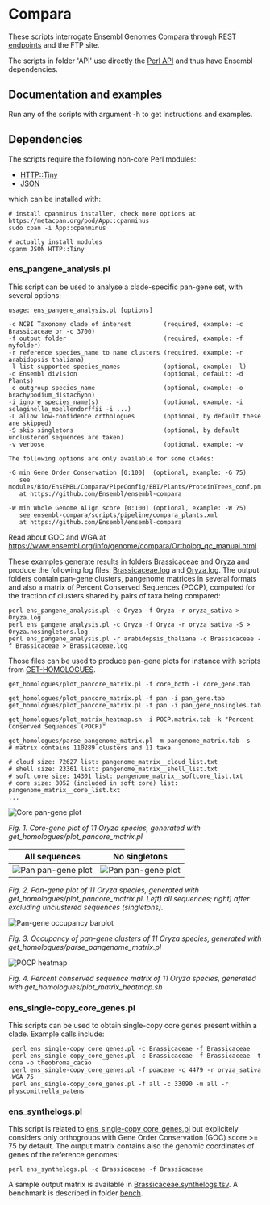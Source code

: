 
# Compara

These scripts interrogate Ensembl Genomes Compara through [REST endpoints](https://rest.ensembl.org) and 
the FTP site.

The scripts in folder 'API' use directly the [Perl API](https://www.ensembl.org/info/docs/api/index.html) and thus have Ensembl dependencies.

## Documentation and examples

Run any of the scripts with argument -h to get instructions and examples.

## Dependencies

The scripts require the following non-core Perl modules:
* [HTTP::Tiny](https://metacpan.org/release/HTTP-Tiny)
* [JSON](https://metacpan.org/release/JSON)

which can be installed with: 
```
# install cpanminus installer, check more options at https://metacpan.org/pod/App::cpanminus
sudo cpan -i App::cpanminus  

# actually install modules
cpanm JSON HTTP::Tiny
```

### ens_pangene_analysis.pl

This script can be used to analyse a clade-specific pan-gene set, with several options:

```
usage: ens_pangene_analysis.pl [options]

-c NCBI Taxonomy clade of interest         (required, example: -c Brassicaceae or -c 3700)
-f output folder                           (required, example: -f myfolder)
-r reference species_name to name clusters (required, example: -r arabidopsis_thaliana)
-l list supported species_names            (optional, example: -l)
-d Ensembl division                        (optional, default: -d Plants)
-o outgroup species_name                   (optional, example: -o brachypodium_distachyon)
-i ignore species_name(s)                  (optional, example: -i selaginella_moellendorffii -i ...)
-L allow low-confidence orthologues        (optional, by default these are skipped)
-S skip singletons                         (optional, by default unclustered sequences are taken)
-v verbose                                 (optional, example: -v

The following options are only available for some clades:

-G min Gene Order Conservation [0:100]  (optional, example: -G 75)
   see modules/Bio/EnsEMBL/Compara/PipeConfig/EBI/Plants/ProteinTrees_conf.pm
   at https://github.com/Ensembl/ensembl-compara

-W min Whole Genome Align score [0:100] (optional, example: -W 75)
   see ensembl-compara/scripts/pipeline/compara_plants.xml
   at https://github.com/Ensembl/ensembl-compara
```
Read about GOC and WGA at https://www.ensembl.org/info/genome/compara/Ortholog_qc_manual.html


These examples generate results in folders [Brassicaceae](./Brassicaceae) and [Oryza](./Oryza) and 
produce the following log files: [Brassicaceae.log](./Brassicaceae.log) and [Oryza.log](./Oryza.log).
The output folders contain pan-gene clusters, pangenome matrices in several formats and also a matrix of
Percent Conserved Sequences (POCP), computed for the fraction of clusters shared by pairs of taxa being compared:
```
perl ens_pangene_analysis.pl -c Oryza -f Oryza -r oryza_sativa > Oryza.log
perl ens_pangene_analysis.pl -c Oryza -f Oryza -r oryza_sativa -S > Oryza.nosingletons.log
perl ens_pangene_analysis.pl -r arabidopsis_thaliana -c Brassicaceae -f Brassicaceae > Brassicaceae.log
```

Those files can be used to produce pan-gene plots for instance with scripts from 
[GET-HOMOLOGUES](https://github.com/eead-csic-compbio/get_homologues).

```
get_homologues/plot_pancore_matrix.pl -f core_both -i core_gene.tab

get_homologues/plot_pancore_matrix.pl -f pan -i pan_gene.tab
get_homologues/plot_pancore_matrix.pl -f pan -i pan_gene_nosingles.tab

get_homologues/plot_matrix_heatmap.sh -i POCP.matrix.tab -k "Percent Conserved Sequences (POCP)"

get_homologues/parse_pangenome_matrix.pl -m pangenome_matrix.tab -s
# matrix contains 110289 clusters and 11 taxa

# cloud size: 72627 list: pangenome_matrix__cloud_list.txt
# shell size: 23361 list: pangenome_matrix__shell_list.txt
# soft core size: 14301 list: pangenome_matrix__softcore_list.txt
# core size: 8052 (included in soft core) list: pangenome_matrix__core_list.txt
...
```

![Core pan-gene plot](./Oryza/plots/core_gene.tab_core_both.png)

*Fig. 1. Core-gene plot of 11 Oryza species, generated with get_homologues/plot_pancore_matrix.pl*

All sequences | No singletons
:-------------------------:|:-------------------------:
![Pan pan-gene plot](./Oryza/plots/pan_gene.tab_pan.png) | ![Pan pan-gene plot](./Oryza/plots/pan_gene_nosingles.tab_pan.png)

*Fig. 2. Pan-gene plot of 11 Oryza species, generated with get_homologues/plot_pancore_matrix.pl. 
Left) all sequences; right) after excluding unclustered sequences (singletons).*

![Pan-gene occupancy barplot](./Oryza/plots/pangenome_matrix__shell.png)

*Fig. 3. Occupancy of pan-gene clusters of 11 Oryza species, generated with get_homologues/parse_pangenome_matrix.pl*

![POCP heatmap](./Oryza/plots/POCP.matrix_heatmap.svg)

*Fig. 4. Percent conserved sequence matrix of 11 Oryza species, generated with get_homologues/plot_matrix_heatmap.sh*






### ens_single-copy_core_genes.pl

This scripts can be used to obtain single-copy core genes present within a clade. 
Example calls include:

```
 perl ens_single-copy_core_genes.pl -c Brassicaceae -f Brassicaceae
 perl ens_single-copy_core_genes.pl -c Brassicaceae -f Brassicaceae -t cdna -o theobroma_cacao
 perl ens_single-copy_core_genes.pl -f poaceae -c 4479 -r oryza_sativa -WGA 75
 perl ens_single-copy_core_genes.pl -f all -c 33090 -m all -r physcomitrella_patens

```
### ens_synthelogs.pl

This script is related to [ens_single-copy_core_genes.pl](ens_single-copy_core_genes.pl) but explicitely considers only orthogroups with Gene Order Conservation (GOC) score >= 75 by default. The output matrix contains also the genomic coordinates of genes of the reference genomes:

```
perl ens_synthelogs.pl -c Brassicaceae -f Brassicaceae

```

A sample output matrix is available in [Brassicaceae.synthelogs.tsv](./bench/Brassicaceae.synthelogs.tsv).
A benchmark is described in folder [bench](./bench). 
